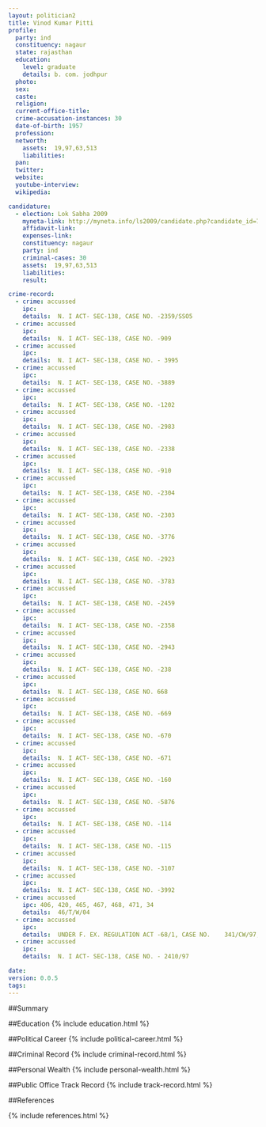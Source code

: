 ```yaml
---
layout: politician2
title: Vinod Kumar Pitti
profile: 
  party: ind
  constituency: nagaur
  state: rajasthan
  education: 
    level: graduate
    details: b. com. jodhpur
  photo: 
  sex: 
  caste: 
  religion: 
  current-office-title: 
  crime-accusation-instances: 30
  date-of-birth: 1957
  profession: 
  networth: 
    assets:  19,97,63,513
    liabilities: 
  pan: 
  twitter: 
  website: 
  youtube-interview: 
  wikipedia: 

candidature: 
  - election: Lok Sabha 2009
    myneta-link: http://myneta.info/ls2009/candidate.php?candidate_id=7778
    affidavit-link: 
    expenses-link: 
    constituency: nagaur 
    party: ind
    criminal-cases: 30
    assets:  19,97,63,513
    liabilities: 
    result:  

crime-record: 
  - crime: accussed
    ipc: 
    details:  N. I ACT- SEC-138, CASE NO. -2359/SSO5  
  - crime: accussed
    ipc: 
    details:  N. I ACT- SEC-138, CASE NO. -909  
  - crime: accussed
    ipc: 
    details:  N. I ACT- SEC-138, CASE NO. - 3995  
  - crime: accussed
    ipc: 
    details:  N. I ACT- SEC-138, CASE NO. -3889  
  - crime: accussed
    ipc: 
    details:  N. I ACT- SEC-138, CASE NO. -1202  
  - crime: accussed
    ipc: 
    details:  N. I ACT- SEC-138, CASE NO. -2983  
  - crime: accussed
    ipc: 
    details:  N. I ACT- SEC-138, CASE NO. -2338  
  - crime: accussed
    ipc: 
    details:  N. I ACT- SEC-138, CASE NO. -910  
  - crime: accussed
    ipc: 
    details:  N. I ACT- SEC-138, CASE NO. -2304  
  - crime: accussed
    ipc: 
    details:  N. I ACT- SEC-138, CASE NO. -2303  
  - crime: accussed
    ipc: 
    details:  N. I ACT- SEC-138, CASE NO. -3776  
  - crime: accussed
    ipc: 
    details:  N. I ACT- SEC-138, CASE NO. -2923  
  - crime: accussed
    ipc: 
    details:  N. I ACT- SEC-138, CASE NO. -3783  
  - crime: accussed
    ipc: 
    details:  N. I ACT- SEC-138, CASE NO. -2459  
  - crime: accussed
    ipc: 
    details:  N. I ACT- SEC-138, CASE NO. -2358  
  - crime: accussed
    ipc: 
    details:  N. I ACT- SEC-138, CASE NO. -2943  
  - crime: accussed
    ipc: 
    details:  N. I ACT- SEC-138, CASE NO. -238  
  - crime: accussed
    ipc: 
    details:  N. I ACT- SEC-138, CASE NO. 668  
  - crime: accussed
    ipc: 
    details:  N. I ACT- SEC-138, CASE NO. -669  
  - crime: accussed
    ipc: 
    details:  N. I ACT- SEC-138, CASE NO. -670  
  - crime: accussed
    ipc: 
    details:  N. I ACT- SEC-138, CASE NO. -671  
  - crime: accussed
    ipc: 
    details:  N. I ACT- SEC-138, CASE NO. -160  
  - crime: accussed
    ipc: 
    details:  N. I ACT- SEC-138, CASE NO. -5876  
  - crime: accussed
    ipc: 
    details:  N. I ACT- SEC-138, CASE NO. -114  
  - crime: accussed
    ipc: 
    details:  N. I ACT- SEC-138, CASE NO. -115  
  - crime: accussed
    ipc: 
    details:  N. I ACT- SEC-138, CASE NO. -3107  
  - crime: accussed
    ipc: 
    details:  N. I ACT- SEC-138, CASE NO. -3992  
  - crime: accussed
    ipc: 406, 420, 465, 467, 468, 471, 34
    details:  46/T/W/04  
  - crime: accussed
    ipc: 
    details:  UNDER F. EX. REGULATION ACT -68/1, CASE NO.    341/CW/97,   
  - crime: accussed
    ipc: 
    details:  N. I ACT- SEC-138, CASE NO. - 2410/97  

date: 
version: 0.0.5
tags: 
---
```

##Summary


##Education
{% include education.html %}


##Political Career
{% include political-career.html %}


##Criminal Record
{% include criminal-record.html %}


##Personal Wealth
{% include personal-wealth.html %}


##Public Office Track Record
{% include track-record.html %}


##References


{% include references.html %}